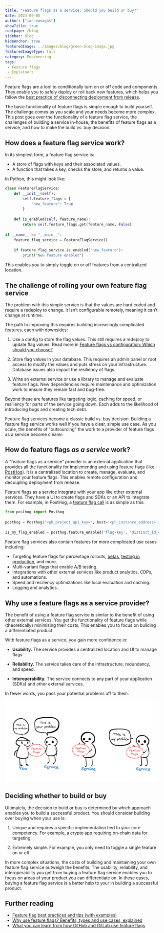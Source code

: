 ```yaml
---
title: "Feature flags as a service: Should you build or buy?"
date: 2023-09-05
author: ["ian-vanagas"]
showTitle: true
rootpage: /blog
sidebar: Blog
hideAnchor: true
featuredImage: ../images/blog/green-blog-image.jpg
featuredImageType: full
category: Engineering
tags:
 - Feature flags
 - Explainers
---
```


Feature flags are a tool to conditionally turn on or off code and components. They enable you to safely deploy or roll back new features, which helps you follow the [best practice of disconnecting deployment from release](/blog/github-gitlab-feature-flags#why-do-github-and-gitlab-use-feature-flags).

The basic functionality of feature flags is simple enough to build yourself. The challenge comes as you scale and your needs become more complex. This post goes over the functionality of a feature flag service, the challenges of building a service in-house, the benefits of feature flags as a service, and how to make the build vs. buy decision.

## How does a feature flag service work?

In its simplest form, a feature flag service is:

- A store of flags with keys and their associated values.
- A function that takes a key, checks the store, and returns a value.

In Python, this might look like:

```python
class FeatureFlagService:
    def __init__(self):
        self.feature_flags = {
            "new_feature": True
        }

    def is_enabled(self, feature_name):
        return self.feature_flags.get(feature_name, False)

if __name__ == "__main__":
    feature_flag_service = FeatureFlagService()

    if feature_flag_service.is_enabled("new_feature"):
        print("New feature enabled")
```

This enables you to simply toggle on or off features from a centralized location.

## The challenge of rolling your own feature flag service

The problem with this simple service is that the values are hard coded and require a redeploy to change. It isn’t configurable remotely, meaning it can’t change at runtime.

The path to improving this requires building increasingly complicated features, each with downsides:

1. Use a config to store the flag values. This still requires a redeploy to update flag values. Read more in [Feature flags vs configuration: Which should you choose?](/blog/feature-flags-vs-configuration)

2. Store flag values in your database. This requires an admin panel or root access to modify the values and puts stress on your infrastructure. Database issues also impact the resiliency of flags.

3. Write an external service or use a library to manage and evaluate feature flags. New dependencies require maintenance and optimization work to ensure they remain fast and bug-free. 

Beyond these are features like targeting logic, caching for speed, or resiliency for parts of the service going down. Each adds to the likelihood of introducing bugs and creating tech debt. 

Feature flag services become a classic build vs. buy decision. Building a feature flag service works well if you have a clear, simple use case. As you scale, the benefits of "outsourcing" the work to a provider of feature flags as a service become clearer.

## How do feature flags _as a service_ work?

A "feature flags as a service" provider is an external application that provides all the functionality for implementing and using feature flags (like [PostHog](/feature-flags)). It is a centralized location to create, manage, evaluate, and monitor your feature flags. This enables remote configuration and decoupling deployment from release.

Feature flags as a service integrate with your app like other external services. They have a UI to create flags and SDKs or an API to integrate them. For example, in PostHog, a [feature flag call](/docs/feature-flags/adding-feature-flag-code) is as simple as this:

```python
from posthog import Posthog

posthog = Posthog('<ph_project_api_key>', host='<ph_instance_address>')

is_my_flag_enabled = posthog.feature_enabled('flag-key', 'distinct_id_of_your_user')
```

Feature flag services also contain features for more complicated use cases including: 

- Targeting feature flags for percentage rollouts, [betas](/tutorials/public-beta-program), [testing in production](/blog/testing-in-production), and more.
- Multi-variant flags that enable A/B testing.
- Integrations with other external services like product analytics, CDPs, and automations.
- Speed and resiliency optimizations like local evaluation and caching.
- Logging and analytics.

## Why use a feature flags as a service provider?

The benefit of using a feature flag service is similar to the benefit of using other external services. You get the functionality of feature flags while (theoretically) minimizing their costs. This enables you to focus on building a differentiated product.

With feature flags as a service, you gain more confidence in:

- **Usability.** The service provides a centralized location and UI to manage flags.

- **Reliability.** The service takes care of the infrastructure, redundancy, and speed.

- **Interoperability.** The service connects to any part of your application (SDKs) and other external services.

In fewer words, you pass your potential problems off to them. 

![Problems](../images/blog/feature-flags-as-a-service/problems.png)

## Deciding whether to build or buy

Ultimately, the decision to build or buy is determined by which approach enables you to build a successful product. You should consider building over buying when your use is:

1. Unique and requires a specific implementation tied to your core competency. For example, a crypto app requiring on-chain data for targeting.

2. Extremely simple. For example, you only need to toggle a single feature on or off.

In more complex situations, the costs of building and maintaining your own feature flag service outweigh the benefits. The usability, reliability, and interoperability you get from buying a feature flag service enables you to focus on areas of your product you can differentiate on. In these cases, buying a feature flag service is a better help to your in building a successful product.

## Further reading

- [Feature flag best practices and tips (with examples)](/blog/feature-flag-best-practices)
- [Why use feature flags? Benefits, types and use cases, explained](/blog/feature-flag-benefits-use-cases)
- [What you can learn from how GitHub and GitLab use feature flags](/blog/github-gitlab-feature-flags)